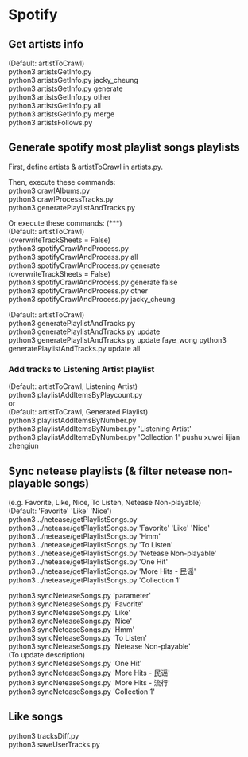# Spotify
## Get artists info
(Default: artistToCrawl)  
python3 artistsGetInfo.py  
python3 artistsGetInfo.py jacky_cheung  
python3 artistsGetInfo.py generate  
python3 artistsGetInfo.py other  
python3 artistsGetInfo.py all  
python3 artistsGetInfo.py merge  
python3 artistsFollows.py  



## Generate spotify most playlist songs playlists
First, define artists & artistToCrawl in artists.py.  

Then, execute these commands:  
python3 crawlAlbums.py  
python3 crawlProcessTracks.py  
python3 generatePlaylistAndTracks.py  

Or execute these commands: (***)   
(Default: artistToCrawl)  
(overwriteTrackSheets = False)  
python3 spotifyCrawlAndProcess.py  
python3 spotifyCrawlAndProcess.py all  
python3 spotifyCrawlAndProcess.py generate  
(overwriteTrackSheets = False)  
python3 spotifyCrawlAndProcess.py generate false  
python3 spotifyCrawlAndProcess.py other  
python3 spotifyCrawlAndProcess.py jacky_cheung  

(Default: artistToCrawl)  
python3 generatePlaylistAndTracks.py  
python3 generatePlaylistAndTracks.py update  
python3 generatePlaylistAndTracks.py update faye_wong
python3 generatePlaylistAndTracks.py update all  

### Add tracks to Listening Artist playlist
(Default: artistToCrawl, Listening Artist)  
python3 playlistAddItemsByPlaycount.py  
or  
(Default: artistToCrawl, Generated Playlist)  
python3 playlistAddItemsByNumber.py  
python3 playlistAddItemsByNumber.py 'Listening Artist'  
python3 playlistAddItemsByNumber.py 'Collection 1' pushu xuwei lijian zhengjun  



## Sync netease playlists (& filter netease non-playable songs)
(e.g. Favorite, Like, Nice, To Listen, Netease Non-playable)  
(Default: 'Favorite' 'Like' 'Nice')  
python3 ../netease/getPlaylistSongs.py  
python3 ../netease/getPlaylistSongs.py 'Favorite' 'Like' 'Nice'  
python3 ../netease/getPlaylistSongs.py 'Hmm'  
python3 ../netease/getPlaylistSongs.py 'To Listen'  
python3 ../netease/getPlaylistSongs.py 'Netease Non-playable'  
python3 ../netease/getPlaylistSongs.py 'One Hit'  
python3 ../netease/getPlaylistSongs.py 'More Hits - 民谣'  
python3 ../netease/getPlaylistSongs.py 'Collection 1'  

python3 syncNeteaseSongs.py 'parameter'  
python3 syncNeteaseSongs.py 'Favorite'  
python3 syncNeteaseSongs.py 'Like'  
python3 syncNeteaseSongs.py 'Nice'  
python3 syncNeteaseSongs.py 'Hmm'  
python3 syncNeteaseSongs.py 'To Listen'  
python3 syncNeteaseSongs.py 'Netease Non-playable'  
(To update description)  
python3 syncNeteaseSongs.py 'One Hit'  
python3 syncNeteaseSongs.py 'More Hits - 民谣'  
python3 syncNeteaseSongs.py 'More Hits - 流行'  
python3 syncNeteaseSongs.py 'Collection 1'  

## Like songs
python3 tracksDiff.py  
python3 saveUserTracks.py  
